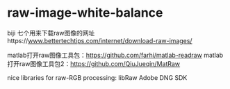 # raw-image-white-balance
biji
七个用来下载raw图像的网址https://www.bettertechtips.com/internet/download-raw-images/

matlab打开raw图像工具包：https://github.com/farhi/matlab-readraw
matlab打开raw图像工具包2：https://github.com/QiuJueqin/MatRaw

nice libraries for raw-RGB processing:  libRaw    Adobe DNG SDK



